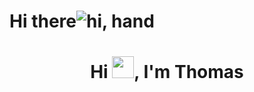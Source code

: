 # Hi there![hi, hand](https://raw.githubusercontent.com/MartinHeinz/MartinHeinz/master/wave.gif)

<h1 align="center">Hi <img height="35px" src="https://raw.githubusercontent.com/MartinHeinz/MartinHeinz/master/wave.gif" width="35px">, I'm Thomas</h1>
